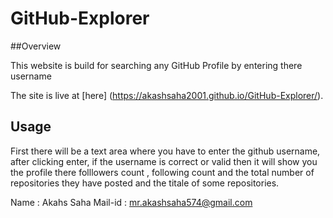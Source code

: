 # GitHub-Explorer

##Overview

This website is build for searching any GitHub Profile by entering there username

The site is live at [here]
(https://akashsaha2001.github.io/GitHub-Explorer/).

## Usage

First there will be a text area where you have to enter the github username, after clicking enter, if the username is correct or valid then it will show you the profile there folllowers count , following count and the total number of repositories they have posted and the titale of some repositories.

Name : Akahs Saha
Mail-id : mr.akashsaha574@gmail.com
